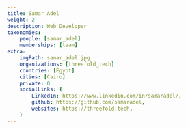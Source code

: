 ```yaml
---
title: Samar Adel
weight: 2
description: Web Developer
taxonomies:
    people: [samar_adel]
    memberships: [team]
extra:
    imgPath: samar_adel.jpg
    organizations: [threefold_tech]
    countries: [Egypt]
    cities: [Cairo]
    private: 0
    socialLinks: {
        LinkedIn: https://www.linkedin.com/in/samaradel/,
        github: https://github.com/samaradel,
        websites: https://threefold.tech,
    }
---
```


<!--

Samar has over 3 years of practical experience in designing, implementing software, including web and mobile UI development, API design and she is passionate about everything Javascript, Designing pages as well. she loves exploring new libraries.

--!>